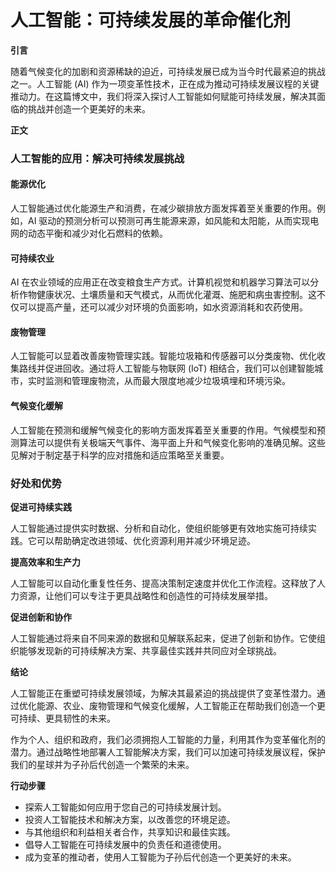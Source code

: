 # 人工智能：可持续发展的革命催化剂

**引言**

随着气候变化的加剧和资源稀缺的迫近，可持续发展已成为当今时代最紧迫的挑战之一。人工智能 (AI) 作为一项变革性技术，正在成为推动可持续发展议程的关键推动力。在这篇博文中，我们将深入探讨人工智能如何赋能可持续发展，解决其面临的挑战并创造一个更美好的未来。

**正文**

### 人工智能的应用：解决可持续发展挑战

#### 能源优化

人工智能通过优化能源生产和消费，在减少碳排放方面发挥着至关重要的作用。例如，AI 驱动的预测分析可以预测可再生能源来源，如风能和太阳能，从而实现电网的动态平衡和减少对化石燃料的依赖。

#### 可持续农业

AI 在农业领域的应用正在改变粮食生产方式。计算机视觉和机器学习算法可以分析作物健康状况、土壤质量和天气模式，从而优化灌溉、施肥和病虫害控制。这不仅可以提高产量，还可以减少对环境的负面影响，如水资源消耗和农药使用。

#### 废物管理

人工智能可以显着改善废物管理实践。智能垃圾箱和传感器可以分类废物、优化收集路线并促进回收。通过将人工智能与物联网 (IoT) 相结合，我们可以创建智能城市，实时监测和管理废物流，从而最大限度地减少垃圾填埋和环境污染。

#### 气候变化缓解

人工智能在预测和缓解气候变化的影响方面发挥着至关重要的作用。气候模型和预测算法可以提供有关极端天气事件、海平面上升和气候变化影响的准确见解。这些见解对于制定基于科学的应对措施和适应策略至关重要。

### 好处和优势

**促进可持续实践**

人工智能通过提供实时数据、分析和自动化，使组织能够更有效地实施可持续实践。它可以帮助确定改进领域、优化资源利用并减少环境足迹。

**提高效率和生产力**

人工智能可以自动化重复性任务、提高决策制定速度并优化工作流程。这释放了人力资源，让他们可以专注于更具战略性和创造性的可持续发展举措。

**促进创新和协作**

人工智能通过将来自不同来源的数据和见解联系起来，促进了创新和协作。它使组织能够发现新的可持续解决方案、共享最佳实践并共同应对全球挑战。

**结论**

人工智能正在重塑可持续发展领域，为解决其最紧迫的挑战提供了变革性潜力。通过优化能源、农业、废物管理和气候变化缓解，人工智能正在帮助我们创造一个更可持续、更具韧性的未来。

作为个人、组织和政府，我们必须拥抱人工智能的力量，利用其作为变革催化剂的潜力。通过战略性地部署人工智能解决方案，我们可以加速可持续发展议程，保护我们的星球并为子孙后代创造一个繁荣的未来。

**行动步骤**

* 探索人工智能如何应用于您自己的可持续发展计划。
* 投资人工智能技术和解决方案，以改善您的环境足迹。
* 与其他组织和利益相关者合作，共享知识和最佳实践。
* 倡导人工智能在可持续发展中的负责任和道德使用。
* 成为变革的推动者，使用人工智能为子孙后代创造一个更美好的未来。
